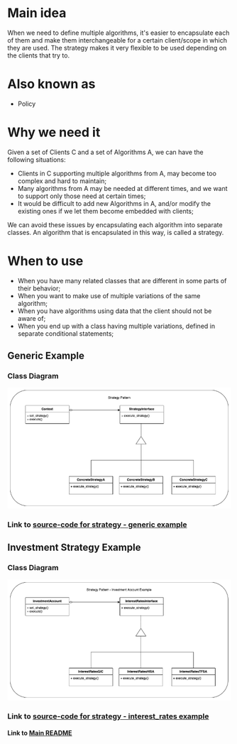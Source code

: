 # Main idea
When we need to define multiple algorithms, it's easier to encapsulate each of them
and make them interchangeable for a certain client/scope in which they are used.
The strategy makes it very flexible to be used depending on the clients that try to.

# Also known as
* Policy

# Why we need it
Given a set of Clients C and a set of Algorithms A, we can have the following situations:
* Clients in C supporting multiple algorithms from A, may become too complex and hard to maintain;
* Many algorithms from A may be needed at different times, and we want to support only those need at certain times;
* It would be difficult to add new Algorithms in A, and/or modify the existing ones if we let them become embedded with clients;

We can avoid these issues by encapsulating each algorithm into separate classes. An algorithm that
is encapsulated in this way, is called a strategy.

# When to use
* When you have many related classes that are different in some parts of their behavior;
* When you want to make use of multiple variations of the same algorithm;
* When you have algorithms using data that the client should not be aware of;
* When you end up with a class having multiple variations, defined in separate conditional statements;

## Generic Example
### Class Diagram
![](diagrams/strategy-generic.png)

### Link to [source-code for strategy - generic example](strategy_generic.py)

## Investment Strategy Example
### Class Diagram
![](diagrams/strategy-investment.png)

### Link to [source-code for strategy - interest_rates example](strategy_interest_rates.py)


#### Link to [Main README](../../README.md)